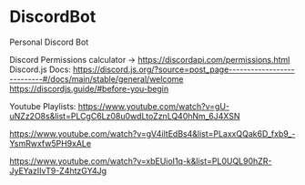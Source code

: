 # DiscordBot
 Personal Discord Bot

Discord Permissions calculator -> https://discordapi.com/permissions.html
Discord.js Docs:
    https://discord.js.org/?source=post_page---------------------------#/docs/main/stable/general/welcome
    https://discordjs.guide/#before-you-begin


Youtube Playlists:
https://www.youtube.com/watch?v=gU-uNZz2O8s&list=PLCgC6Lz08u0wdLtoZznLQ40hNm_6J4XSN

https://www.youtube.com/watch?v=gV4iltEdBs4&list=PLaxxQQak6D_fxb9_-YsmRwxfw5PH9xALe

https://www.youtube.com/watch?v=xbEUioI1q-k&list=PL0UQL90hZR-JyEYazIIvT9-Z4htzGY4Jg